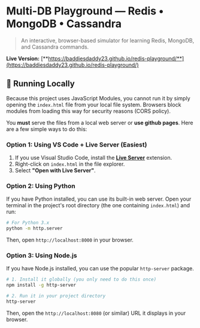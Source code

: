 # Multi-DB Playground — Redis • MongoDB • Cassandra

> An interactive, browser-based simulator for learning Redis, MongoDB, and Cassandra commands.

**Live Version:** [**https://baddiesdaddy23.github.io/redis-playground/**](https://baddiesdaddy23.github.io/redis-playground/)

## 🚀 Running Locally

Because this project uses JavaScript Modules, you cannot run it by simply opening the `index.html` file from your local file system. Browsers block modules from loading this way for security reasons (CORS policy).

You **must** serve the files from a local web server or **use github pages**. Here are a few simple ways to do this:

### Option 1: Using VS Code + Live Server (Easiest)
1.  If you use Visual Studio Code, install the **[Live Server](https://marketplace.visualstudio.com/items?itemName=ritwickdey.LiveServer)** extension.
2.  Right-click on `index.html` in the file explorer.
3.  Select **"Open with Live Server"**.

### Option 2: Using Python
If you have Python installed, you can use its built-in web server. Open your terminal in the project's root directory (the one containing `index.html`) and run:

```bash
# For Python 3.x
python -m http.server
````

Then, open `http://localhost:8000` in your browser.

### Option 3: Using Node.js

If you have Node.js installed, you can use the popular `http-server` package.

```bash
# 1. Install it globally (you only need to do this once)
npm install -g http-server

# 2. Run it in your project directory
http-server
```

Then, open the `http://localhost:8080` (or similar) URL it displays in your browser.

```
```
